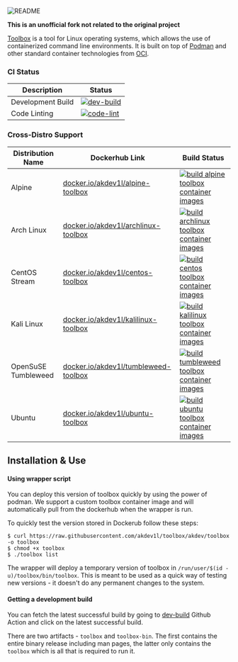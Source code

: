 ![README](data/gfx/README.gif)

**This is an unofficial fork not related to the original project**

[Toolbox](https://containertoolbx.org/) is a tool for Linux operating systems,
which allows the use of containerized command line environments. It is built
on top of [Podman](https://podman.io/) and other standard container
technologies from [OCI](https://opencontainers.org/).

### CI Status

| Description | Status |
|-|-|
|Development Build|[![dev-build](https://github.com/akdev1l/toolbox/actions/workflows/build-dev-release.yml/badge.svg)](https://github.com/akdev1l/toolbox/actions/workflows/build-dev-release.yml)|
|Code Linting|[![code-lint](https://github.com/akdev1l/toolbox/actions/workflows/linting.yaml/badge.svg)](https://github.com/akdev1l/toolbox/actions/workflows/linting.yaml)|


### Cross-Distro Support

|Distribution Name|Dockerhub Link|Build Status|
|-|-|-|
|Alpine|[docker.io/akdev1l/alpine-toolbox](docker.io/akdev1l/alpine-toolbox)|[![build alpine toolbox container images](https://github.com/akdev1l/toolbox/actions/workflows/alpine.yml/badge.svg)](https://github.com/akdev1l/toolbox/actions/workflows/alpine.yml)|
|Arch Linux|[docker.io/akdev1l/archlinux-toolbox](docker.io/akdev1l/archlinux-toolbox)|[![build archlinux toolbox container images](https://github.com/akdev1l/toolbox/actions/workflows/archlinux.yml/badge.svg)](https://github.com/akdev1l/toolbox/actions/workflows/archlinux.yml)|
|CentOS Stream|[docker.io/akdev1l/centos-toolbox](docker.io/akdev1l/centos-toolbox)|[![build centos toolbox container images](https://github.com/akdev1l/toolbox/actions/workflows/centos.yml/badge.svg)](https://github.com/akdev1l/toolbox/actions/workflows/centos.yml)|
|Kali Linux|[docker.io/akdev1l/kalilinux-toolbox](docker.io/akdev1l/kalilinux-toolbox)|[![build kalilinux toolbox container images](https://github.com/akdev1l/toolbox/actions/workflows/kalilinux.yml/badge.svg)](https://github.com/akdev1l/toolbox/actions/workflows/kalilinux.yml)|
|OpenSuSE Tumbleweed|[docker.io/akdev1l/tumbleweed-toolbox](docker.io/akdev1l/tumbleweed-toolbox)|[![build tumbleweed toolbox container images](https://github.com/akdev1l/toolbox/actions/workflows/tumbleweed.yml/badge.svg)](https://github.com/akdev1l/toolbox/actions/workflows/tumbleweed.yml)|
|Ubuntu|[docker.io/akdev1l/ubuntu-toolbox](docker.io/akdev1l/ubuntu-toolbox)|[![build ubuntu toolbox container images](https://github.com/akdev1l/toolbox/actions/workflows/ubuntu.yml/badge.svg)](https://github.com/akdev1l/toolbox/actions/workflows/ubuntu.yml)|


## Installation & Use

#### Using wrapper script

You can deploy this version of toolbox quickly by using the power of podman. We support a custom
toolbox container image and will automatically pull from the dockerhub when the wrapper is run.

To quickly test the version stored in Dockerub follow these steps:

```
$ curl https://raw.githubusercontent.com/akdev1l/toolbox/akdev/toolbox -o toolbox
$ chmod +x toolbox
$ ./toolbox list
```

The wrapper will deploy a temporary version of toolbox in `/run/user/$(id -u)/toolbox/bin/toolbox`.
This is meant to be used as a quick way of testing new versions - it doesn't do any permanent changes to the
system.

#### Getting a development build

You can fetch the latest successful build by going to [dev-build](https://github.com/akdev1l/toolbox/actions/workflows/build-dev-release.yml)
Github Action and click on the latest successful build.

There are two artifacts - `toolbox` and `toolbox-bin`. The first contains the entire binary release including man pages, the latter 
only contains the `toolbox` which is all that is required to run it.
